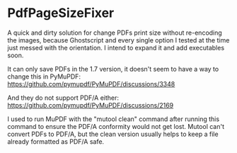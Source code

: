 # PdfPageSizeFixer


A quick and dirty solution for change PDFs print size without re-encoding the images, because Ghostscript and every single option I tested at the time just messed with the orientation. I intend to expand it and add executables soon.


It can only save PDFs in the 1.7 version, it doesn't seem to have a way to change this in PyMuPDF:
https://github.com/pymupdf/PyMuPDF/discussions/3348

And they do not support PDF/A either:
https://github.com/pymupdf/PyMuPDF/discussions/2169

I used to run MuPDF with the "mutool clean" command after running this command to ensure the PDF/A conformity would not get lost. Mutool can't convert PDFs to PDF/A, but the clean version usually helps to keep a file already formatted as PDF/A safe.
